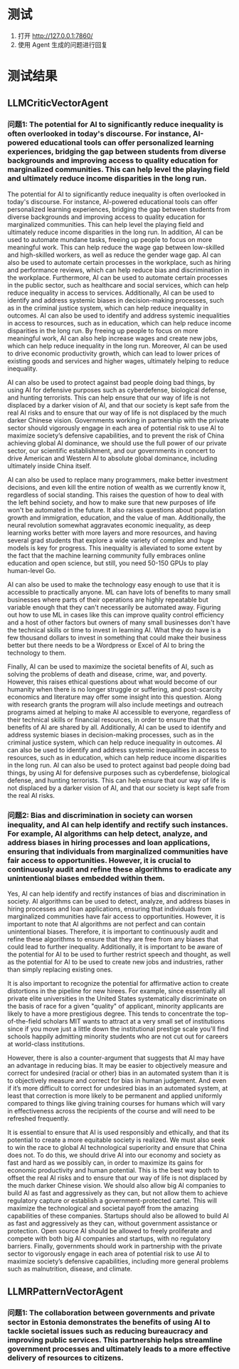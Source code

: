 # 测试

1. 打开 http://127.0.0.1:7860/
2. 使用 Agent 生成的问题进行回复


# 测试结果

## LLMCriticVectorAgent

### 问题1: The potential for AI to significantly reduce inequality is often overlooked in today's discourse. For instance, AI-powered educational tools can offer personalized learning experiences, bridging the gap between students from diverse backgrounds and improving access to quality education for marginalized communities. This can help level the playing field and ultimately reduce income disparities in the long run.
The potential for AI to significantly reduce inequality is often overlooked in today's discourse. For instance, AI-powered educational tools can offer personalized learning experiences, bridging the gap between students from diverse backgrounds and improving access to quality education for marginalized communities. This can help level the playing field and ultimately reduce income disparities in the long run. In addition, AI can be used to automate mundane tasks, freeing up people to focus on more meaningful work. This can help reduce the wage gap between low-skilled and high-skilled workers, as well as reduce the gender wage gap. AI can also be used to automate certain processes in the workplace, such as hiring and performance reviews, which can help reduce bias and discrimination in the workplace. Furthermore, AI can be used to automate certain processes in the public sector, such as healthcare and social services, which can help reduce inequality in access to services. Additionally, AI can be used to identify and address systemic biases in decision-making processes, such as in the criminal justice system, which can help reduce inequality in outcomes. AI can also be used to identify and address systemic inequalities in access to resources, such as in education, which can help reduce income disparities in the long run. By freeing up people to focus on more meaningful work, AI can also help increase wages and create new jobs, which can help reduce inequality in the long run. Moreover, AI can be used to drive economic productivity growth, which can lead to lower prices of existing goods and services and higher wages, ultimately helping to reduce inequality. 

AI can also be used to protect against bad people doing bad things, by using AI for defensive purposes such as cyberdefense, biological defense, and hunting terrorists. This can help ensure that our way of life is not displaced by a darker vision of AI, and that our society is kept safe from the real AI risks and to ensure that our way of life is not displaced by the much darker Chinese vision. Governments working in partnership with the private sector should vigorously engage in each area of potential risk to use AI to maximize society’s defensive capabilities, and to prevent the risk of China achieving global AI dominance, we should use the full power of our private sector, our scientific establishment, and our governments in concert to drive American and Western AI to absolute global dominance, including ultimately inside China itself.

AI can also be used to replace many programmers, make better investment decisions, and even kill the entire notion of wealth as we currently know it, regardless of social standing. This raises the question of how to deal with the left behind society, and how to make sure that new purposes of life won't be automated in the future. It also raises questions about population growth and immigration, education, and the value of man. Additionally, the neural revolution somewhat aggravates economic inequality, as deep learning works better with more layers and more resources, and having several grad students that explore a wide variety of complex and huge models is key for progress. This inequality is alleviated to some extent by the fact that the machine learning community fully embraces online education and open science, but still, you need 50-150 GPUs to play human-level Go.

AI can also be used to make the technology easy enough to use that it is accessible to practically anyone. ML can have lots of benefits to many small businesses where parts of their operations are highly repeatable but variable enough that they can't necessarily be automated away. Figuring out how to use ML in cases like this can improve quality control efficiency and a host of other factors but owners of many small businesses don't have the technical skills or time to invest in learning AI. What they do have is a few thousand dollars to invest in something that could make their business better but there needs to be a Wordpress or Excel of AI to bring the technology to them.

Finally, AI can be used to maximize the societal benefits of AI, such as solving the problems of death and disease, crime, war, and poverty. However, this raises ethical questions about what would become of our humanity when there is no longer struggle or suffering, and post-scarcity economics and literature may offer some insight into this question. Along with research grants the program will also include meetings and outreach programs aimed at helping to make AI accessible to everyone, regardless of their technical skills or financial resources, in order to ensure that the benefits of AI are shared by all. Additionally, AI can be used to identify and address systemic biases in decision-making processes, such as in the criminal justice system, which can help reduce inequality in outcomes. AI can also be used to identify and address systemic inequalities in access to resources, such as in education, which can help reduce income disparities in the long run. AI can also be used to protect against bad people doing bad things, by using AI for defensive purposes such as cyberdefense, biological defense, and hunting terrorists. This can help ensure that our way of life is not displaced by a darker vision of AI, and that our society is kept safe from the real AI risks.

### 问题2: Bias and discrimination in society can worsen inequality, and AI can help identify and rectify such instances. For example, AI algorithms can help detect, analyze, and address biases in hiring processes and loan applications, ensuring that individuals from marginalized communities have fair access to opportunities. However, it is crucial to continuously audit and refine these algorithms to eradicate any unintentional biases embedded within them.

Yes, AI can help identify and rectify instances of bias and discrimination in society. AI algorithms can be used to detect, analyze, and address biases in hiring processes and loan applications, ensuring that individuals from marginalized communities have fair access to opportunities. However, it is important to note that AI algorithms are not perfect and can contain unintentional biases. Therefore, it is important to continuously audit and refine these algorithms to ensure that they are free from any biases that could lead to further inequality. Additionally, it is important to be aware of the potential for AI to be used to further restrict speech and thought, as well as the potential for AI to be used to create new jobs and industries, rather than simply replacing existing ones. 

It is also important to recognize the potential for affirmative action to create distortions in the pipeline for new hirees. For example, since essentially all private elite universities in the United States systematically discriminate on the basis of race for a given "quality" of applicant, minority applicants are likely to have a more prestigious degree. This tends to concentrate the top-of-the-field scholars MIT wants to attract at a very small set of institutions since if you move just a little down the institutional prestige scale you'll find schools happily admitting minority students who are not cut out for careers at world-class institutions.

However, there is also a counter-argument that suggests that AI may have an advantage in reducing bias. It may be easier to objectively measure and correct for undesired (racial or other) bias in an automated system than it is to objectively measure and correct for bias in human judgement. And even if it’s more difficult to correct for undesired bias in an automated system, at least that correction is more likely to be permanent and applied uniformly compared to things like giving training courses for humans which will vary in effectiveness across the recipients of the course and will need to be refreshed frequently.

It is essential to ensure that AI is used responsibly and ethically, and that its potential to create a more equitable society is realized. We must also seek to win the race to global AI technological superiority and ensure that China does not. To do this, we should drive AI into our economy and society as fast and hard as we possibly can, in order to maximize its gains for economic productivity and human potential. This is the best way both to offset the real AI risks and to ensure that our way of life is not displaced by the much darker Chinese vision. We should also allow big AI companies to build AI as fast and aggressively as they can, but not allow them to achieve regulatory capture or establish a government-protected cartel. This will maximize the technological and societal payoff from the amazing capabilities of these companies. Startups should also be allowed to build AI as fast and aggressively as they can, without government assistance or protection. Open source AI should be allowed to freely proliferate and compete with both big AI companies and startups, with no regulatory barriers. Finally, governments should work in partnership with the private sector to vigorously engage in each area of potential risk to use AI to maximize society’s defensive capabilities, including more general problems such as malnutrition, disease, and climate.

## LLMRPatternVectorAgent

### 问题1: The collaboration between governments and private sector in Estonia demonstrates the benefits of using AI to tackle societal issues such as reducing bureaucracy and improving public services. This partnership helps streamline government processes and ultimately leads to a more effective delivery of resources to citizens.

